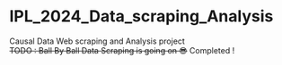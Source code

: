 # IPL_2024_Data_scraping_Analysis
Causal Data Web scraping and Analysis project <br>
~~TODO : Ball By Ball Data Scraping is going on 😎~~ Completed !
